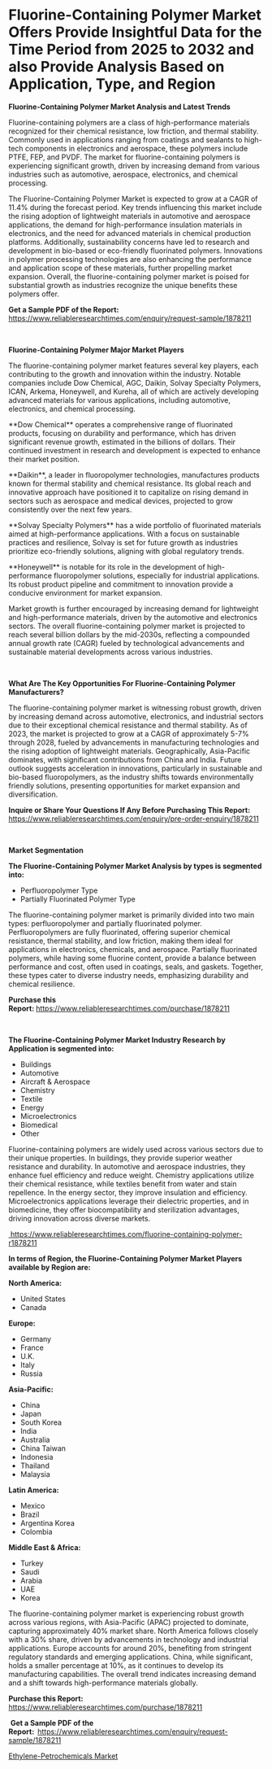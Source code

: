 <p><h1>Fluorine-Containing Polymer Market Offers Provide Insightful Data for the Time Period from 2025 to 2032 and also Provide Analysis Based on Application, Type, and Region</h1></p><p><strong>Fluorine-Containing Polymer Market Analysis and Latest Trends</strong></p>
<p><p>Fluorine-containing polymers are a class of high-performance materials recognized for their chemical resistance, low friction, and thermal stability. Commonly used in applications ranging from coatings and sealants to high-tech components in electronics and aerospace, these polymers include PTFE, FEP, and PVDF. The market for fluorine-containing polymers is experiencing significant growth, driven by increasing demand from various industries such as automotive, aerospace, electronics, and chemical processing.</p><p>The Fluorine-Containing Polymer Market is expected to grow at a CAGR of 11.4% during the forecast period. Key trends influencing this market include the rising adoption of lightweight materials in automotive and aerospace applications, the demand for high-performance insulation materials in electronics, and the need for advanced materials in chemical production platforms. Additionally, sustainability concerns have led to research and development in bio-based or eco-friendly fluorinated polymers. Innovations in polymer processing technologies are also enhancing the performance and application scope of these materials, further propelling market expansion. Overall, the fluorine-containing polymer market is poised for substantial growth as industries recognize the unique benefits these polymers offer.</p></p>
<p><strong>Get a Sample PDF of the Report:&nbsp;</strong> <a href="https://www.reliableresearchtimes.com/enquiry/request-sample/1878211?utm_campaign=2123&utm_medium=2&utm_source=Github&utm_content=ia&utm_term=04022025&utm_id=fluorine-containing-polymer">https://www.reliableresearchtimes.com/enquiry/request-sample/1878211</a></p>
<p>&nbsp;</p>
<p><strong>Fluorine-Containing Polymer Major Market Players</strong></p>
<p><p>The fluorine-containing polymer market features several key players, each contributing to the growth and innovation within the industry. Notable companies include Dow Chemical, AGC, Daikin, Solvay Specialty Polymers, ICAN, Arkema, Honeywell, and Kureha, all of which are actively developing advanced materials for various applications, including automotive, electronics, and chemical processing.</p><p>**Dow Chemical** operates a comprehensive range of fluorinated products, focusing on durability and performance, which has driven significant revenue growth, estimated in the billions of dollars. Their continued investment in research and development is expected to enhance their market position.</p><p>**Daikin**, a leader in fluoropolymer technologies, manufactures products known for thermal stability and chemical resistance. Its global reach and innovative approach have positioned it to capitalize on rising demand in sectors such as aerospace and medical devices, projected to grow consistently over the next few years.</p><p>**Solvay Specialty Polymers** has a wide portfolio of fluorinated materials aimed at high-performance applications. With a focus on sustainable practices and resilience, Solvay is set for future growth as industries prioritize eco-friendly solutions, aligning with global regulatory trends.</p><p>**Honeywell** is notable for its role in the development of high-performance fluoropolymer solutions, especially for industrial applications. Its robust product pipeline and commitment to innovation provide a conducive environment for market expansion.</p><p>Market growth is further encouraged by increasing demand for lightweight and high-performance materials, driven by the automotive and electronics sectors. The overall fluorine-containing polymer market is projected to reach several billion dollars by the mid-2030s, reflecting a compounded annual growth rate (CAGR) fueled by technological advancements and sustainable material developments across various industries.</p></p>
<p>&nbsp;</p>
<p><strong>What Are The Key Opportunities For Fluorine-Containing Polymer Manufacturers?</strong></p>
<p><p>The fluorine-containing polymer market is witnessing robust growth, driven by increasing demand across automotive, electronics, and industrial sectors due to their exceptional chemical resistance and thermal stability. As of 2023, the market is projected to grow at a CAGR of approximately 5-7% through 2028, fueled by advancements in manufacturing technologies and the rising adoption of lightweight materials. Geographically, Asia-Pacific dominates, with significant contributions from China and India. Future outlook suggests acceleration in innovations, particularly in sustainable and bio-based fluoropolymers, as the industry shifts towards environmentally friendly solutions, presenting opportunities for market expansion and diversification.</p></p>
<p><strong>Inquire or Share Your Questions If Any Before Purchasing This Report:</strong> <a href="https://www.reliableresearchtimes.com/enquiry/pre-order-enquiry/1878211?utm_campaign=2123&utm_medium=2&utm_source=Github&utm_content=ia&utm_term=04022025&utm_id=fluorine-containing-polymer">https://www.reliableresearchtimes.com/enquiry/pre-order-enquiry/1878211</a></p>
<p>&nbsp;</p>
<p><strong>Market Segmentation</strong></p>
<p><strong>The Fluorine-Containing Polymer Market Analysis by types is segmented into:</strong></p>
<p><ul><li>Perfluoropolymer Type</li><li>Partially Fluorinated Polymer Type</li></ul></p>
<p><p>The fluorine-containing polymer market is primarily divided into two main types: perfluoropolymer and partially fluorinated polymer. Perfluoropolymers are fully fluorinated, offering superior chemical resistance, thermal stability, and low friction, making them ideal for applications in electronics, chemicals, and aerospace. Partially fluorinated polymers, while having some fluorine content, provide a balance between performance and cost, often used in coatings, seals, and gaskets. Together, these types cater to diverse industry needs, emphasizing durability and chemical resilience.</p></p>
<p><strong>Purchase this Report:&nbsp;</strong><a href="https://www.reliableresearchtimes.com/purchase/1878211?utm_campaign=2123&utm_medium=2&utm_source=Github&utm_content=ia&utm_term=04022025&utm_id=fluorine-containing-polymer">https://www.reliableresearchtimes.com/purchase/1878211</a></p>
<p>&nbsp;</p>
<p><strong>The Fluorine-Containing Polymer Market Industry Research by Application is segmented into:</strong></p>
<p><ul><li>Buildings</li><li>Automotive</li><li>Aircraft & Aerospace</li><li>Chemistry</li><li>Textile</li><li>Energy</li><li>Microelectronics</li><li>Biomedical</li><li>Other</li></ul></p>
<p><p>Fluorine-containing polymers are widely used across various sectors due to their unique properties. In buildings, they provide superior weather resistance and durability. In automotive and aerospace industries, they enhance fuel efficiency and reduce weight. Chemistry applications utilize their chemical resistance, while textiles benefit from water and stain repellence. In the energy sector, they improve insulation and efficiency. Microelectronics applications leverage their dielectric properties, and in biomedicine, they offer biocompatibility and sterilization advantages, driving innovation across diverse markets.</p></p>
<p><a href="https://www.reliableresearchtimes.com/fluorine-containing-polymer-r1878211?utm_campaign=2123&utm_medium=2&utm_source=Github&utm_content=ia&utm_term=04022025&utm_id=fluorine-containing-polymer">&nbsp;https://www.reliableresearchtimes.com/fluorine-containing-polymer-r1878211</a></p>
<p><strong>In terms of Region, the Fluorine-Containing Polymer Market Players available by Region are:</strong></p>
<p>
    <p> <strong> North America: </strong>
        <ul>
            <li>United States</li>
            <li>Canada</li>
        </ul>
        </p> 
    <p> <strong> Europe: </strong>
        <ul>
            <li>Germany</li>
            <li>France</li>
            <li>U.K.</li>
            <li>Italy</li>
            <li>Russia</li>
        </ul>
        </p> 
    <p> <strong> Asia-Pacific: </strong>
        <ul>
            <li>China</li>
            <li>Japan</li>
            <li>South Korea</li>
            <li>India</li>
            <li>Australia</li>
            <li>China Taiwan</li>
            <li>Indonesia</li>
            <li>Thailand</li>
            <li>Malaysia</li>
        </ul>
        </p> 
    <p> <strong> Latin America: </strong>
        <ul>
            <li>Mexico</li>
            <li>Brazil</li>
            <li>Argentina Korea</li>
            <li>Colombia</li>
        </ul>
        </p> 
    <p> <strong> Middle East & Africa: </strong>
        <ul>
            <li>Turkey</li>
            <li>Saudi</li>
            <li>Arabia</li>
            <li>UAE</li>
            <li>Korea</li>
        </ul>
    </p>
    </p>
<p><p>The fluorine-containing polymer market is experiencing robust growth across various regions, with Asia-Pacific (APAC) projected to dominate, capturing approximately 40% market share. North America follows closely with a 30% share, driven by advancements in technology and industrial applications. Europe accounts for around 20%, benefiting from stringent regulatory standards and emerging applications. China, while significant, holds a smaller percentage at 10%, as it continues to develop its manufacturing capabilities. The overall trend indicates increasing demand and a shift towards high-performance materials globally.</p></p>
<p><strong>Purchase this Report: </strong><a href="https://www.reliableresearchtimes.com/purchase/1878211?utm_campaign=2123&utm_medium=2&utm_source=Github&utm_content=ia&utm_term=04022025&utm_id=fluorine-containing-polymer">https://www.reliableresearchtimes.com/purchase/1878211</a></p>
<p>&nbsp;<strong>Get a Sample PDF of the Report:&nbsp;&nbsp;</strong><a href="https://www.reliableresearchtimes.com/enquiry/request-sample/1878211?utm_campaign=2123&utm_medium=2&utm_source=Github&utm_content=ia&utm_term=04022025&utm_id=fluorine-containing-polymer">https://www.reliableresearchtimes.com/enquiry/request-sample/1878211</a></p>
<p><strong></strong></p>
<p><p><a href="https://github.com/mcfred89/Market-Research-Report-List-1/blob/main/ethylene-petrochemicals-market.md?utm_campaign=2123&utm_medium=2&utm_source=Github&utm_content=ia&utm_term=04022025&utm_id=fluorine-containing-polymer">Ethylene-Petrochemicals Market</a></p></p>